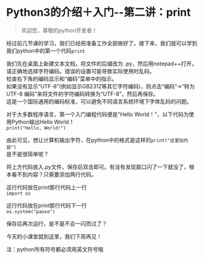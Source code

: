 # Python3的介绍＋入门--第二讲：print

> 欢迎您，尊敬的python开发者！

经过前几节课的学习，我们已经把准备工作全部做好了。接下来，我们就可以学到我们python中的第一个代码```print```

我们先在桌面上新建文本文档，将文件的后缀改为 .py，然后用notepad++打开。   
请正确地选择字符编码。错误的设置可能导致实际使用时乱码。   
检查右下角的编码显示和“编码”菜单中的指示。   
如果没有显示“UTF-8”(例如显示GB2312等其它字符编码)，则点击“编码”->“转为 UTF-8 编码”来将文件的字符编码转换为“UTF-8”，然后再保存。   
这是一个国际通用的编码标准，可以避免不同语言系统环境下字体乱码的问题。

对于大多数程序语言，第一个入门编程代码便是"Hello World！"，以下代码为使用Python输出Hello World！   
```print("Hello, World!")```

由此可见，想让计算机输出字符，在python中的格式是这样的```print("这里加内容")```   
是不是很简单呢？   

将上方代码放入.py文件，保存后双击即可。有没有发现窗口闪了一下就没了，根本看不到内容？只需要添加两行代码。

这行代码放在print那行代码上一行   
```import os```

这行代码放在print那行代码下一行   
```os.system("pause")```

保存后再次运行，是不是不会一闪而过了？

今天的小课堂就到这里，我们下周再见！

注：python所有符号都必须用英文符号哦